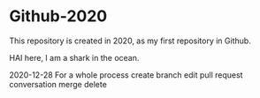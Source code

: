 # Github-2020
This repository is created in 2020, as my first repository in Github.

HAI here, I am a shark in the ocean.

2020-12-28
For a whole process
create branch
edit
pull request
conversation
merge
delete
